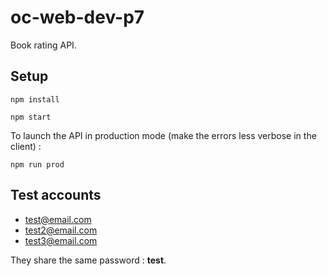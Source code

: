 # oc-web-dev-p7

Book rating API.

## Setup

```
npm install
```

```
npm start
```

To launch the API in production mode (make the errors less verbose in the client) :

```
npm run prod
```

## Test accounts

- test@email.com
- test2@email.com
- test3@email.com

They share the same password : **test**.
